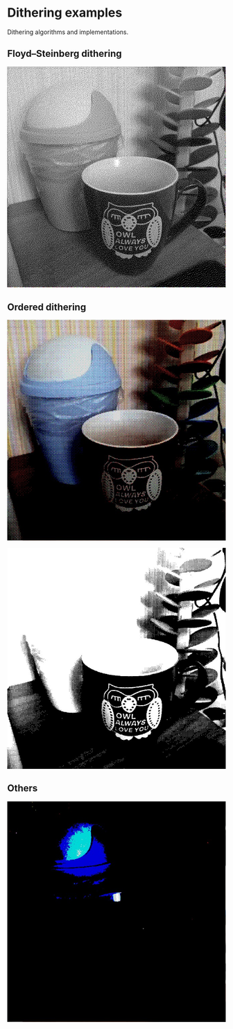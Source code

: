 # Dithering examples

Dithering algorithms and implementations.

## Floyd–Steinberg dithering

![Floyd–Steinberg dithering](https://raw.githubusercontent.com/vstebunov/dithering/master/dithering/result.jpeg)

## Ordered dithering

![Ordered dithering](https://raw.githubusercontent.com/vstebunov/dithering/master/ordered_dithering/result.jpeg)

![Black and white ordered dithering](https://raw.githubusercontent.com/vstebunov/dithering/master/ordered_dithering_bw/result.jpeg)


## Others

![Other dithering](https://raw.githubusercontent.com/vstebunov/dithering/master/dithering2/result.jpeg)
